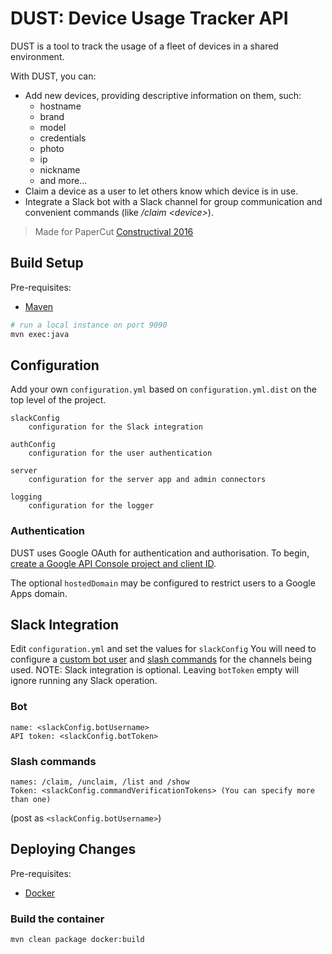 # DUST: Device Usage Tracker API

DUST is a tool to track the usage of a fleet of devices in a shared environment. 

With DUST, you can:
 
* Add new devices, providing descriptive information on them, such:
  * hostname
  * brand
  * model
  * credentials
  * photo
  * ip
  * nickname
  * and more...
* Claim a device as a user to let others know which device is in use.
* Integrate a Slack bot with a Slack channel for group communication and convenient commands 
  (like */claim &lt;device&gt;*). 

> Made for PaperCut [Constructival 2016][1]

## Build Setup

Pre-requisites:

* [Maven](https://maven.apache.org/)

``` bash
# run a local instance on port 9090
mvn exec:java
```

## Configuration

Add your own `configuration.yml` based on `configuration.yml.dist` on the top level of the project.
```
slackConfig
    configuration for the Slack integration
```
```
authConfig
    configuration for the user authentication
```
```
server
    configuration for the server app and admin connectors
```
```
logging
    configuration for the logger
```
### Authentication

DUST uses Google OAuth for authentication and authorisation. To begin,
[create a Google API Console project and client ID](https://developers.google.com/identity/sign-in/web/devconsole-project).

The optional `hostedDomain` may be configured to restrict users to a Google Apps domain.

## Slack Integration

Edit `configuration.yml` and set the values for `slackConfig`
You will need to configure a [custom bot user][2] and [slash commands][3] for the channels being used.
NOTE: Slack integration is optional. Leaving `botToken` empty will ignore running any Slack operation.

### Bot

```
name: <slackConfig.botUsername>
API token: <slackConfig.botToken>
```

### Slash commands
```
names: /claim, /unclaim, /list and /show
Token: <slackConfig.commandVerificationTokens> (You can specify more than one)
```

(post as `<slackConfig.botUsername>`)

## Deploying Changes

Pre-requisites:

* [Docker](https://www.docker.com/)

### Build the container

``` bash
mvn clean package docker:build
```



[1]: https://blog.papercut.com/blog/2016/11/22/constructival-papercuts-first-global-hackathon/
[2]: https://api.slack.com/bot-users
[3]: https://api.slack.com/slash-commands
